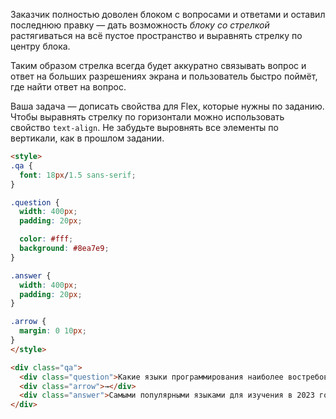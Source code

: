 Заказчик полностью доволен блоком с вопросами и ответами и оставил последнюю правку — дать возможность *блоку со стрелкой* растягиваться на всё пустое пространство и выравнять стрелку по центру блока.

Таким образом стрелка всегда будет аккуратно связывать вопрос и ответ на больших разрешениях экрана и пользователь быстро поймёт, где найти ответ на вопрос.

Ваша задача — дописать свойства для Flex, которые нужны по заданию. Чтобы выравнять стрелку по горизонтали можно использовать свойство `text-align`. Не забудьте выровнять все элементы по вертикали, как в прошлом задании.

```html
<style>
.qa {
  font: 18px/1.5 sans-serif;
}

.question {
  width: 400px;
  padding: 20px;

  color: #fff;
  background: #8ea7e9;
}

.answer {
  width: 400px;
  padding: 20px;
}

.arrow {
  margin: 0 10px;
}
</style>

<div class="qa">
  <div class="question">Какие языки программирования наиболее востребованы в 2023?</div>
  <div class="arrow">→</div>
  <div class="answer">Самыми популярными языками для изучения в 2023 году остаются Python и JavaScript</div>
</div>
```
